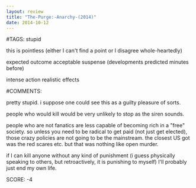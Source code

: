 ```yaml
---
layout: review
title: "The-Purge:-Anarchy-(2014)"
date: 2014-10-12
---
```


#TAGS:
stupid

this is pointless (either I can't find a point or I disagree whole-heartedly)

expected outcome
acceptable suspense (developments predicted minutes before)

intense action
realistic effects

#COMMENTS:

pretty stupid. i suppose one could see this as a guilty pleasure of sorts.

people who would kill would be very unlikely to stop as the siren sounds.

people who are not fanatics are less capable of becoming rich in a "free" society. so unless you need to be radical to get paid (not just get elected), those crazy policies are not going to be the mainstream. the closest US got was the red scares etc. but that was nothing like open murder.

if I can kill anyone without any kind of punishment (i guess physically speaking to others, but retroactively, it is punishing to myself) I'll probably just end my own life.





SCORE:
-4
